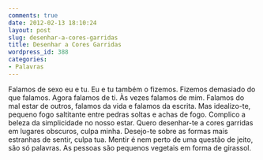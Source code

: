 ```yaml
---
comments: true
date: 2012-02-13 18:10:24
layout: post
slug: desenhar-a-cores-garridas
title: Desenhar a Cores Garridas
wordpress_id: 388
categories:
- Palavras
---
```


Falamos de sexo eu e tu. Eu e tu também o fizemos. Fizemos demasiado do que falamos. Agora falamos de ti. Às vezes falamos de mim. Falamos do mal estar de outros, falamos da vida e falamos da escrita. Mas idealizo-te, pequeno fogo saltitante entre pedras soltas e achas de fogo. Complico a beleza da simplicidade no nosso estar. Quero desenhar-te a cores garridas em lugares obscuros, culpa minha. Desejo-te sobre as formas mais estranhas de sentir, culpa tua. Mentir é nem perto de uma questão de jeito, são só palavras. As pessoas são pequenos vegetais em forma de girassol.

